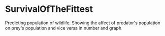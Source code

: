 # SurvivalOfTheFittest
<p> Predicting population of wildlife. Showing the affect of predator's population on prey's population and vice versa in number and graph.</p>
